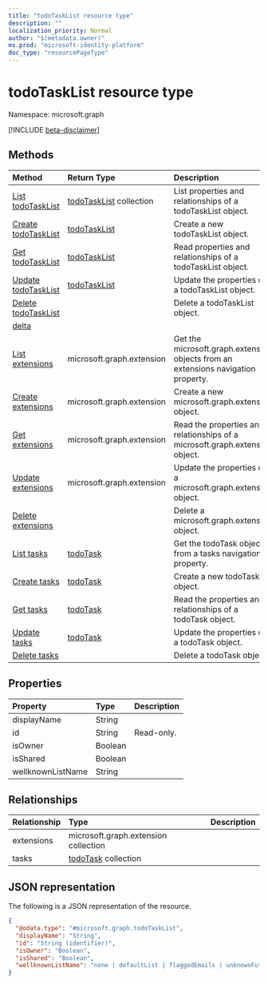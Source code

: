 ```yaml
---
title: "todoTaskList resource type"
description: ""
localization_priority: Normal
author: "$(metadata.owner)"
ms.prod: "microsoft-identity-platform"
doc_type: "resourcePageType"
---
```


# todoTaskList resource type

Namespace: microsoft.graph

[!INCLUDE [beta-disclaimer](../../includes/beta-disclaimer.md)]

## Methods

| Method                                                        | Return Type                                | Description                                                                       |
| :------------------------------------------------------------ | :----------------------------------------- | :-------------------------------------------------------------------------------- |
| [List todoTaskList](../api/todotasklist-list.md)              | [todoTaskList](todoTaskList.md) collection | List properties and relationships of a todoTaskList object.                       |
| [Create todoTaskList](../api/todotasklist-create.md)          | [todoTaskList](todoTaskList.md)            | Create a new todoTaskList object.                                                 |
| [Get todoTaskList](../api/todotasklist-get.md)                | [todoTaskList](todoTaskList.md)            | Read properties and relationships of a todoTaskList object.                       |
| [Update todoTaskList](../api/todotasklist-update.md)          | [todoTaskList](todoTaskList.md)            | Update the properties of a todoTaskList object.                                   |
| [Delete todoTaskList](../api/todotasklist-delete.md)          |                                            | Delete a todoTaskList object.                                                     |
| [delta](../api/todotasklist-delta.md)                         |                                            |                                                                                   |
| [List extensions](../api/todotasklist-list-extensions.md)     | microsoft.graph.extension                  | Get the microsoft.graph.extension objects from an extensions navigation property. |
| [Create extensions](../api/todotasklist-post-extensions.md)   | microsoft.graph.extension                  | Create a new microsoft.graph.extension object.                                    |
| [Get extensions](../api/todotasklist-get-extensions.md)       | microsoft.graph.extension                  | Read the properties and relationships of a microsoft.graph.extension object.      |
| [Update extensions](../api/todotasklist-update-extensions.md) | microsoft.graph.extension                  | Update the properties of a microsoft.graph.extension object.                      |
| [Delete extensions](../api/todotasklist-delete-extensions.md) |                                            | Delete a microsoft.graph.extension object.                                        |
| [List tasks](../api/todotasklist-list-tasks.md)               | [todoTask](../resources/-todotask.md)      | Get the todoTask objects from a tasks navigation property.                        |
| [Create tasks](../api/todotasklist-post-tasks.md)             | [todoTask](../resources/-todotask.md)      | Create a new todoTask object.                                                     |
| [Get tasks](../api/todotasklist-get-tasks.md)                 | [todoTask](../resources/-todotask.md)      | Read the properties and relationships of a todoTask object.                       |
| [Update tasks](../api/todotasklist-update-tasks.md)           | [todoTask](../resources/-todotask.md)      | Update the properties of a todoTask object.                                       |
| [Delete tasks](../api/todotasklist-delete-tasks.md)           |                                            | Delete a todoTask object.                                                         |

## Properties

| Property          | Type    | Description |
| :---------------- | :------ | :---------- |
| displayName       | String  |             |
| id                | String  | Read-only.  |
| isOwner           | Boolean |             |
| isShared          | Boolean |             |
| wellknownListName | String  |             |

## Relationships

| Relationship | Type                                            | Description |
| :----------- | :---------------------------------------------- | :---------- |
| extensions   | microsoft.graph.extension collection            |             |
| tasks        | [todoTask](../resources/todotask.md) collection |             |

## JSON representation

The following is a JSON representation of the resource.

<!-- {
  "blockType": "resource",
  "keyProperty": "id",
  "@odata.type": "microsoft.graph.todoTaskList",
  "baseType": "microsoft.graph.entity",
  "openType": False
}
-->

```json
{
  "@odata.type": "#microsoft.graph.todoTaskList",
  "displayName": "String",
  "id": "String (identifier)",
  "isOwner": "Boolean",
  "isShared": "Boolean",
  "wellknownListName": "none | defaultList | flaggedEmails | unknownFutureValue"
}
```
